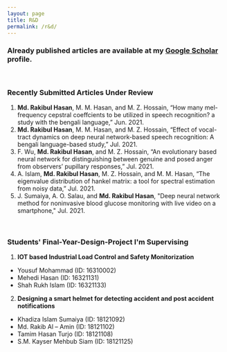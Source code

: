 ```yaml
---
layout: page
title: R&D
permalink: /r&d/
---
```


### Already published articles are available at my [Google Scholar](https://scholar.google.com/citations?user=DuCQ8goAAAAJ&hl=en) profile.

&nbsp;

### Recently Submitted Articles Under Review
1. **Md. Rakibul Hasan**, M. M. Hasan, and M. Z. Hossain, “How many mel-frequency cepstral coeffcients to be utilized in speech recognition? a study with the bengali language,” Jun. 2021.
2. **Md. Rakibul Hasan**, M. M. Hasan, and M. Z. Hossain, “Effect of vocal-tract dynamics on deep neural network-based speech recognition: A bengali language-based study,” Jul. 2021.
3. F. Wu, **Md. Rakibul Hasan**, and M. Z. Hossain, “An evolutionary based neural network for distinguishing between genuine and posed anger from observers’ pupillary responses,” Jul. 2021.
4. A. Islam, **Md. Rakibul Hasan**, M. Z. Hossain, and M. M. Hasan, “The eigenvalue distribution of hankel matrix: a tool for spectral estimation from noisy data,” Jul. 2021.
5. J. Sumaiya, A. O. Salau, and **Md. Rakibul Hasan**, "Deep neural network method for noninvasive blood glucose monitoring with live video on a smartphone," Jul. 2021.

&nbsp;

### Students' Final-Year-Design-Project I'm Supervising
1. **IOT based Industrial Load Control and Safety Monitorization**  
 * Yousuf Mohammad (ID: 16310002)
 * Mehedi Hasan (ID: 16321131)
 * Shah Rukh Islam (ID: 16321133)
2. **Designing a smart helmet for detecting accident and post accident notifications**
 * Khadiza Islam Sumaiya (ID: 18121092)
 * Md. Rakib Al – Amin (ID: 18121102)
 * Tamim Hasan Turjo (ID: 18121108)
 * S.M. Kayser Mehbub Siam (ID: 18121125)
